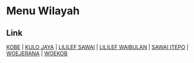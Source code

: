 # Menu Wilayah

## Link

[KOBE](https://github.com/gigit-pemilu/pemilu-2024-82-maluku-utara/tree/main/pilpres/hitung-suara/sub/82-maluku-utara/sub/02-halmahera-tengah/sub/07-weda-tengah/sub/2004-kobe)
 | 
[KULO JAYA](https://github.com/gigit-pemilu/pemilu-2024-82-maluku-utara/tree/main/pilpres/hitung-suara/sub/82-maluku-utara/sub/02-halmahera-tengah/sub/07-weda-tengah/sub/2007-kulo-jaya)
 | 
[LILILEF SAWAI](https://github.com/gigit-pemilu/pemilu-2024-82-maluku-utara/tree/main/pilpres/hitung-suara/sub/82-maluku-utara/sub/02-halmahera-tengah/sub/07-weda-tengah/sub/2002-lililef-sawai)
 | 
[LILILEF WAIBULAN](https://github.com/gigit-pemilu/pemilu-2024-82-maluku-utara/tree/main/pilpres/hitung-suara/sub/82-maluku-utara/sub/02-halmahera-tengah/sub/07-weda-tengah/sub/2001-lililef-waibulan)
 | 
[SAWAI ITEPO](https://github.com/gigit-pemilu/pemilu-2024-82-maluku-utara/tree/main/pilpres/hitung-suara/sub/82-maluku-utara/sub/02-halmahera-tengah/sub/07-weda-tengah/sub/2003-sawai-itepo)
 | 
[WOEJERANA](https://github.com/gigit-pemilu/pemilu-2024-82-maluku-utara/tree/main/pilpres/hitung-suara/sub/82-maluku-utara/sub/02-halmahera-tengah/sub/07-weda-tengah/sub/2006-woejerana)
 | 
[WOEKOB](https://github.com/gigit-pemilu/pemilu-2024-82-maluku-utara/tree/main/pilpres/hitung-suara/sub/82-maluku-utara/sub/02-halmahera-tengah/sub/07-weda-tengah/sub/2005-woekob)

